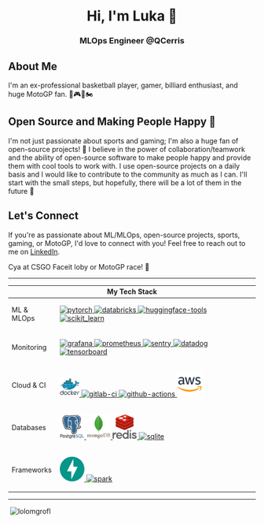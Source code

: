 <h1 align="center">Hi, I'm Luka 🤙 </h1>
<h3 align="center">MLOps Engineer @QCerris </h3>

## About Me

I'm an ex-professional basketball player, gamer, billiard enthusiast, and huge MotoGP fan. 🏀🎮🎱🏍️ 

## Open Source and Making People Happy 🙌 

I'm not just passionate about sports and gaming; I'm also a huge fan of open-source projects! 🚀 I believe in the power of collaboration/teamwork and the ability of open-source software to make people happy and provide them with cool tools to work with. I use open-source projects on a daily basis and I would like to contribute to the community as much as I can. I'll start with the small steps, but hopefully, there will be a lot of them in the future 🙏 

## Let's Connect

If you're as passionate about ML/MLOps, open-source projects, sports, gaming, or MotoGP, I'd love to connect with you! Feel free to reach out to me on [LinkedIn](https://www.linkedin.com/in/vuksanovicluka/).

Cya at CSGO Faceit loby or MotoGP race! 👋 


---

<table>
    <thead>
        <tr>
            <th colspan="2">My Tech Stack</th>
        </tr>
    </thead>
    <tbody>
        <tr>
          <td>ML & MLOps</td>
          <td>
            <p align="left">
              <a href="https://pytorch.org/" target="_blank" rel="noreferrer"> 
                <img src="https://www.vectorlogo.zone/logos/pytorch/pytorch-icon.svg" alt="pytorch" width="50" height="50"/> 
              </a>
                </a>
                <a href="https://www.databricks.com/" target="_blank" rel="noreferrer"> 
                <img src="https://www.vectorlogo.zone/logos/databricks/databricks-ar21.svg" alt="databricks" width="50" height="50"/> 
              </a>
              <a href="https://huggingface.co/" target="_blank" rel="noreferrer"> 
                <img src="https://uptime-storage.s3.amazonaws.com/logos/d32f5c39b694f3e64d29fc2c9b988cdd.png" alt="huggingface-tools" width="40" height="40"/> 
              </a>
              <a href="https://scikit-learn.org/" target="_blank" rel="noreferrer"> 
                <img src="https://upload.wikimedia.org/wikipedia/commons/0/05/Scikit_learn_logo_small.svg" alt="scikit_learn" width="40" height="40"/> 
              </a>
            </p>
          </td>
        </tr>
        <tr>
          <td> Monitoring</td>
          <td>
            <p align="left">
              <a href="https://grafana.com" target="_blank" rel="noreferrer"> 
                <img src="https://www.vectorlogo.zone/logos/grafana/grafana-icon.svg" alt="grafana" width="50" height="50"/> 
              </a>
                <a href="https://prometheus.io/" target="_blank" rel="noreferrer"> 
                <img src="https://www.vectorlogo.zone/logos/prometheusio/prometheusio-ar21.svg" alt="prometheus" width="50" height="50"/> 
              </a>
                <a href="https://sentry.io" target="_blank" rel="noreferrer"> 
                <img src="https://www.vectorlogo.zone/logos/sentryio/sentryio-icon.svg" alt="sentry" width="50" height="50"/> 
              </a>
                <a href="https://www.datadoghq.com/" target="_blank" rel="noreferrer"> 
                <img src="https://www.vectorlogo.zone/logos/datadoghq/datadoghq-icon.svg" alt="datadog" width="50" height="50"/> 
              </a>
              <a href="https://www.tensorflow.org/tensorboard" target="_blank" rel="noreferrer"> 
                <img src="https://www.tensorflow.org/site-assets/images/project-logos/tensorboard-logo-social.png" alt="tensorboard" width="50" height="50"/> 
              </a>
            </p>
          </td>
        </tr>
        <tr>
          <td>Cloud & CI</td>
          <td>
            <p align="left"> 
              <a href="https://www.docker.com/" target="_blank" rel="noreferrer"> 
                <img src="https://raw.githubusercontent.com/devicons/devicon/master/icons/docker/docker-original-wordmark.svg" alt="docker" width="40" height="40"/> 
              </a>
              <a href="https://about.gitlab.com/" target="_blank" rel="noreferrer"> 
                <img src="https://about.gitlab.com/images/press/logo/svg/gitlab-icon-rgb.svg" alt="gitlab-ci" width="50" height="50"/> 
              </a>
              <a href="https://github.com/features/actions" target="_blank" rel="noreferrer"> 
                <img src="https://camo.githubusercontent.com/5e86afd16a93f1249f4b8d31783e110da71fd7ded147f2fc957320b39f842f34/68747470733a2f2f63646e2e737667706f726e2e636f6d2f6c6f676f732f6769746875622d616374696f6e732e737667" alt="github-actions" width="50" height="50"/> 
              </a>
              <a href="https://aws.amazon.com" target="_blank" rel="noreferrer"> 
                <img src="https://raw.githubusercontent.com/devicons/devicon/master/icons/amazonwebservices/amazonwebservices-original-wordmark.svg" alt="aws" width="50" height="50"/>
              </a>
            </p>
          </td>
        </tr>
        <tr>
          <td>Databases</td>
          <td>
            <p align="left">
              <a href="https://www.postgresql.org" target="_blank" rel="noreferrer"> 
                <img src="https://raw.githubusercontent.com/devicons/devicon/master/icons/postgresql/postgresql-original-wordmark.svg" alt="postgresql" width="50" height="50"/> 
              </a>
              <a href="https://www.mongodb.com/" target="_blank" rel="noreferrer">
                <img src="https://raw.githubusercontent.com/devicons/devicon/master/icons/mongodb/mongodb-original-wordmark.svg" alt="mongodb" width="50" height="50"/> 
              </a>
              <a href="https://redis.io" target="_blank" rel="noreferrer"> 
                <img src="https://raw.githubusercontent.com/devicons/devicon/master/icons/redis/redis-original-wordmark.svg" alt="redis" width="50" height="50"/> 
              </a>
              <a href="https://www.snowflake.com/en/" target="_blank" rel="noreferrer"> 
                <img src="https://www.vectorlogo.zone/logos/snowflake/snowflake-icon.svg" alt="sqlite" width="50" height="50"/>
              </a>
            </p>
          </td>
        </tr>
        <tr>
          <td>Frameworks</td>
          <td>
            <p align="left">
              <a href="https://fastapi.tiangolo.com/" target="_blank" rel="noreferrer"> 
                <img src="https://github.com/devicons/devicon/blob/master/icons/fastapi/fastapi-plain.svg" alt="fastapi" width="50" height="50"/>
             <a href="https://spark.apache.org/" target="_blank" rel="noreferrer"> 
                <img src="https://www.vectorlogo.zone/logos/apache_spark/apache_spark-ar21.svg" alt="spark" width="50" height="50"/>
            </p>
          </td>
        </tr>
    </tbody>
</table>

---

<p align="left">&nbsp;<img align="center" src="https://github-readme-stats.vercel.app/api?username=lolomgrofl&show_icons=true&locale=en&theme=calm" alt="lolomgrofl" /></p>
